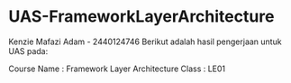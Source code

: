 # UAS-FrameworkLayerArchitecture

Kenzie Mafazi Adam - 2440124746
Berikut adalah hasil pengerjaan untuk UAS pada:

Course Name : Framework Layer Architecture
Class : LE01
